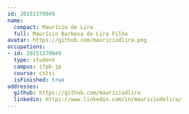 ```yaml
---
id: 20151370049
name:
  compact: Maurício de Lira
  full: Maurício Barbosa de Lira Filho
avatar: https://github.com/mauriciodlira.png
occupations:
- id: 20151370049
  type: student
  campus: ifpb-jp
  course: cstsi
  isFinished: true
addresses:
  github: https://github.com/mauriciodlira
  linkedin: https://www.linkedin.com/in/mauriciodelira/
---
```

